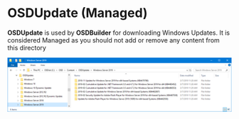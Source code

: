 # OSDUpdate \(Managed\)

**OSDUpdate** is used by **OSDBuilder** for downloading Windows Updates.  It is considered Managed as you should not add or remove any content from this directory

![](../../../../.gitbook/assets/image%20%28151%29.png)

